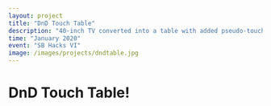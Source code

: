 ```yaml
---
layout: project
title: "DnD Touch Table"
description: "40-inch TV converted into a table with added pseudo-touchscreen functionality for showcasing DnD battle maps!"
time: "January 2020"
event: "SB Hacks VI"
image: /images/projects/dndtable.jpg
---
```


# DnD Touch Table!